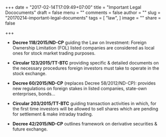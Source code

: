 +++
date = "2017-02-14T17:09:49+07:00"
title = "Important Legal Dococuments"
draft = false
menu = ""
comments = false
author = ""
slug = "20170214-important-legal-documents"
tags = [
  "law",
]
image = ""
share = false

+++

- **Decree 118/2015/ND-CP** guiding the Law on Investment: Foreign Ownership Limitation (FOL) listed companies are considered as local ones for stock market trading purposes.

- **Circular 123/2015/TT-BTC** providing specific & detailed documents on the necessary procedures foreign investors must take to operate in the stock exchange.

<!--more-->

- **Decree 60/2015/ND-CP** (replaces Decree 58/2012/ND-CP): provides new regulations on foreign stakes in listed companies, state-own enterprises, bonds...

- **Circular 203/2015/TT-BTC** guiding transaction activities in which, for the first time investors will be allowed to sell shares which are pending for settlement & make intraday trading.

- **Decree 42/2015/ND-CP** outlines framework on derivative securities & future exchange.
